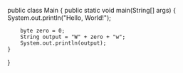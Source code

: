 public class Main {
    public static void main(String[] args) {
        System.out.println("Hello, World!");
        
        byte zero = 0;
        String output = "W" + zero + "w";
        System.out.println(output);
    }
}


